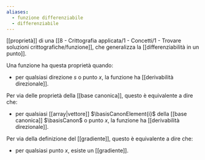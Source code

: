 ```yaml
---
aliases:
  - funzione differenziabile
  - differenziabile
---
```

[[proprietà]] di una [[8 - Crittografia applicata/1 - Concetti/1 - Trovare soluzioni crittografiche/funzione]], che generalizza la [[differenziabilità in un punto]].

Una funzione ha questa proprietà quando:
- per qualsiasi direzione $s$ o punto $x$, la funzione ha [[derivabilità direzionale]].

Per via delle proprietà della [[base canonica]], questo è equivalente a dire che:
- per qualsiasi [[array|vettore]] $\basisCanonElement{i}$ della [[base canonica]] $\basisCanon$ o punto $x$, la funzione ha [[derivabilità direzionale]].

Per via della definizione del [[gradiente]], questo è equivalente a dire che:
- per qualsiasi punto $x$, esiste un [[gradiente]].
